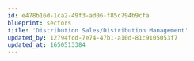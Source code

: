 ```yaml
---
id: e478b16d-1ca2-49f3-ad06-f85c794b9cfa
blueprint: sectors
title: 'Distribution Sales/Distribution Management'
updated_by: 12794fcd-7e74-47b1-a10d-81c9105053f7
updated_at: 1650513384
---
```

